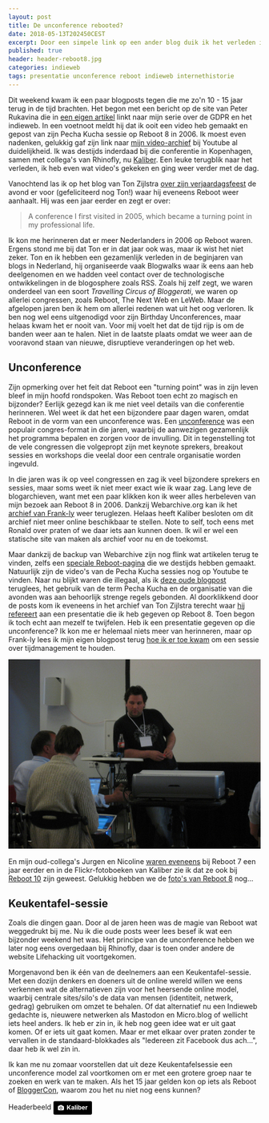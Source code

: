```yaml
---
layout: post
title: De unconference rebooted?
date: 2018-05-13T202450CEST
excerpt: Door een simpele link op een ander blog duik ik het verleden in. En denk ik na over de toekomst. 
published: true
header: header-reboot8.jpg
categories: indieweb
tags: presentatie unconference reboot indieweb internethistorie
---
```

Dit weekend kwam ik een paar blogposts tegen die me zo'n 10 - 15 jaar terug in de tijd brachten. Het begon met een bericht op de site van Peter Rukavina die in [een eigen artikel](https://ruk.ca/content/gdpr-and-personal-weblogs) linkt naar mijn serie over de GDPR en het indieweb. In een voetnoot meldt hij dat ik ooit een video heb gemaakt en gepost van zijn Pecha Kucha sessie op Reboot 8 in 2006. Ik moest even nadenken, gelukkig gaf zijn link naar [mijn video-archief](https://www.youtube.com/view_play_list?p=548A0D4120498725) bij Youtube al duidelijkheid. Ik was destijds inderdaad bij die conferentie in Kopenhagen, samen met collega's van Rhinofly, nu [Kaliber](https://kaliber.net). Een leuke terugblik naar het verleden, ik heb even wat video's gekeken en ging weer verder met de dag. 

Vanochtend las ik op het blog van Ton Zijlstra [over zijn verjaardagsfeest](https://www.zylstra.org/blog/2018/05/3893/) de avond er voor (gefeliciteerd nog Ton!) waar hij eveneens Reboot weer aanhaalt. Hij was een jaar eerder en zegt er over:

> A conference I first visited in 2005, which became a turning point in my professional life.

Ik kon me herinneren dat er meer Nederlanders in 2006 op Reboot waren. Ergens stond me bij dat Ton er in dat jaar ook was, maar ik wist het niet zeker. Ton en ik hebben een gezamenlijk verleden in de beginjaren van blogs in Nederland, hij organiseerde vaak Blogwalks waar ik eens aan heb deelgenomen en we hadden veel contact over de technologische ontwikkelingen in de blogosphere zoals RSS. Zoals hij zelf zegt, we waren onderdeel van een soort *Travelling Circus of Bloggerati*, we waren op allerlei congressen, zoals Reboot, The Next Web en LeWeb. 
Maar de afgelopen jaren ben ik hem om allerlei redenen wat uit het oog verloren. Ik ben nog wel eens uitgenodigd voor zijn Birthday Unconferences, maar helaas kwam het er nooit van. Voor mij voelt het dat de tijd rijp is om de banden weer aan te halen. Niet in de laatste plaats omdat we weer aan de vooravond staan van nieuwe, disruptieve veranderingen op het web. 

## Unconference
Zijn opmerking over het feit dat Reboot een "turning point" was in zijn leven bleef in mijn hoofd rondspoken. Was Reboot toen echt zo magisch en bijzonder? Eerlijk gezegd kan ik me niet veel details van die conferentie herinneren. Wel weet ik dat het een bijzondere paar dagen waren, omdat Reboot in de vorm van een unconference was. Een [unconference](https://en.wikipedia.org/wiki/Unconference) was een populair congres-format in die jaren, waarbij de aanwezigen gezamenlijk het programma bepalen en zorgen voor de invulling. Dit in tegenstelling tot de vele congressen die volgepropt zijn met keynote sprekers, breakout sessies en workshops die veelal door een centrale organisatie worden ingevuld. 

In die jaren was ik op veel congressen en zag ik veel bijzondere sprekers en sessies, maar soms weet ik niet meer exact wie ik waar zag. Lang leve de blogarchieven, want met een paar klikken kon ik weer alles herbeleven van mijn bezoek aan Reboot 8 in 2006. Dankzij Webarchive.org kan ik het [archief van Frank-ly](http://web.archive.org/web/20060614121950/http://www.frank-ly.nl:80/reboot/) weer teruglezen. Helaas heeft Kaliber besloten om dit archief niet meer online beschikbaar te stellen. Note to self, toch eens met Ronald over praten of we daar iets aan kunnen doen. Ik wil er wel een statische site van maken als archief voor nu en de toekomst. 

Maar dankzij de backup van Webarchive zijn nog flink wat artikelen terug te vinden, zelfs een [speciale Reboot-pagina](http://web.archive.org/web/20060614121950/http://www.frank-ly.nl:80/reboot/) die we destijds hebben gemaakt. Natuurlijk zijn de video's van de Pecha Kucha sessies nog op Youtube te vinden. Naar nu blijkt waren die illegaal, als ik [deze oude blogpost](http://web.archive.org/web/20060614122426/http://www.frank-ly.nl:80/index.cfm?entryID=13589) teruglees, het gebruik van de term Pecha Kucha en de organisatie van die avonden was aan behoorlijk strenge regels gebonden. Al doorklikkend door de posts kom ik eveneens in het archief van Ton Zijlstra terecht waar [hij refereert](https://www.zylstra.org/blog/2006/06/reboot8_first_i/) aan een presentatie die ik heb gegeven op Reboot 8. Toen begon ik toch echt aan mezelf te twijfelen. Heb ik een presentatie gegeven op die unconference? Ik kon me er helemaal niets meer van herinneren, maar op Frank-ly lees ik mijn eigen blogpost terug [hoe ik er toe kwam](http://web.archive.org/web/20060929165737/http://www.frank-ly.nl/reboot/hoe-je-mee-kunt-doen-aan-reboot) om een sessie over tijdmanagement te houden.

![<>](/images/gtd-reboot.jpg)

En mijn oud-collega's Jurgen en Nicoline [waren eveneens](http://web.archive.org/web/20060929165841/http://www.frank-ly.nl/reboot7) bij Reboot 7 een jaar eerder en in de Flickr-fotoboeken van Kaliber zie ik dat ze ook bij [Reboot 10](https://www.flickr.com/photos/rhinofly/sets/72157605926752487) zijn geweest. Gelukkig hebben we de [foto's van Reboot 8](https://www.flickr.com/photos/rhinofly/albums/72057594142945770) nog...

## Keukentafel-sessie
Zoals die dingen gaan. Door al de jaren heen was de magie van Reboot wat weggedrukt bij me. Nu ik die oude posts weer lees besef ik wat een bijzonder weekend het was. Het principe van de unconference hebben we later nog eens overgedaan bij Rhinofly, daar is toen onder andere de website Lifehacking uit voortgekomen. 

Morgenavond ben ik één van de deelnemers aan een Keukentafel-sessie. Met een dozijn denkers en doeners uit de online wereld willen we eens verkennen wat de alternatieven zijn voor het heersende online model, waarbij centrale sites/silo's de data van mensen (identiteit, netwerk, gedrag) gebruiken om omzet te behalen. Of dat alternatief nu een Indieweb gedachte is, nieuwere netwerken als Mastodon en Micro.blog of wellicht iets heel anders. Ik heb er zin in, ik heb nog geen idee wat er uit gaat komen. Of er iets uit gaat komen. Maar er met elkaar over praten zonder te vervallen in de standaard-blokkades als "Iedereen zit Facebook dus ach...", daar heb ik wel zin in.

Ik kan me nu zomaar voorstellen dat uit deze Keukentafelsessie een unconference model zal voortkomen om er met een grotere groep naar te zoeken en werk van te maken. Als het 15 jaar gelden kon op iets als Reboot of [BloggerCon](https://en.wikipedia.org/wiki/BloggerCon), waarom zou het nu niet nog eens kunnen?

Headerbeeld 
	<a style="background-color:black;color:white;text-decoration:none;padding:4px 6px;font-family:-apple-system, BlinkMacSystemFont, &quot;San Francisco&quot;, &quot;Helvetica Neue&quot;, Helvetica, Ubuntu, Roboto, Noto, &quot;Segoe UI&quot;, Arial, sans-serif;font-size:12px;font-weight:bold;line-height:1.2;display:inline-block;border-radius:3px;" href="https://www.flickr.com/photos/rhinofly/157794519/in/album-72057594142945770/" target="_blank" rel="noopener noreferrer" title=""><span style="display:inline-block;padding:2px 3px;"><svg xmlns="http://www.w3.org/2000/svg" style="height:12px;width:auto;position:relative;vertical-align:middle;top:-1px;fill:white;" viewBox="0 0 32 32"><title></title><path d="M20.8 18.1c0 2.7-2.2 4.8-4.8 4.8s-4.8-2.1-4.8-4.8c0-2.7 2.2-4.8 4.8-4.8 2.7.1 4.8 2.2 4.8 4.8zm11.2-7.4v14.9c0 2.3-1.9 4.3-4.3 4.3h-23.4c-2.4 0-4.3-1.9-4.3-4.3v-15c0-2.3 1.9-4.3 4.3-4.3h3.7l.8-2.3c.4-1.1 1.7-2 2.9-2h8.6c1.2 0 2.5.9 2.9 2l.8 2.4h3.7c2.4 0 4.3 1.9 4.3 4.3zm-8.6 7.5c0-4.1-3.3-7.5-7.5-7.5-4.1 0-7.5 3.4-7.5 7.5s3.3 7.5 7.5 7.5c4.2-.1 7.5-3.4 7.5-7.5z"></path></svg></span><span style="display:inline-block;padding:2px 3px;">Kaliber</span></a>
